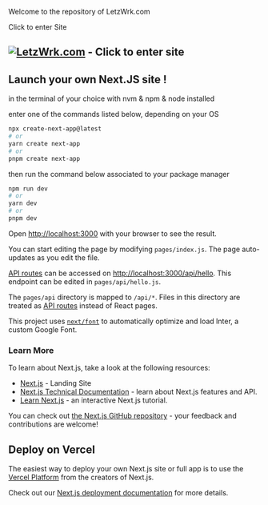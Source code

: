 Welcome to the repository of LetzWrk.com 

Click to enter Site

## [![LetzWrk.com](https://vercel.com/button)](https://www.letzwrk.com) - Click to enter site


## Launch your own Next.JS site !

in the terminal of your choice 
with nvm & npm & node installed 

enter one of the commands listed below, 
depending on your OS 

```bash
npx create-next-app@latest
# or
yarn create next-app
# or
pnpm create next-app
```

then run the command below associated to your package manager

```bash
npm run dev
# or
yarn dev
# or
pnpm dev
```

Open [http://localhost:3000](http://localhost:3000) with your browser to see the result.

You can start editing the page by modifying `pages/index.js`. The page auto-updates as you edit the file.

[API routes](https://nextjs.org/docs/api-routes/introduction) can be accessed on [http://localhost:3000/api/hello](http://localhost:3000/api/hello). This endpoint can be edited in `pages/api/hello.js`.

The `pages/api` directory is mapped to `/api/*`. Files in this directory are treated as [API routes](https://nextjs.org/docs/api-routes/introduction) instead of React pages.

This project uses [`next/font`](https://nextjs.org/docs/basic-features/font-optimization) to automatically optimize and load Inter, a custom Google Font.

### Learn More

To learn about Next.js, take a look at the following resources:

- [Next.js](https://nextjs.org/) - Landing Site
- [Next.js Technical Documentation](https://nextjs.org/docs) - learn about Next.js features and API.
- [Learn Next.js](https://nextjs.org/learn) - an interactive Next.js tutorial.

You can check out [the Next.js GitHub repository](https://github.com/vercel/next.js/) - your feedback and contributions are welcome!

## Deploy on Vercel

The easiest way to deploy your own Next.js site or full app is to use the [Vercel Platform](https://vercel.com/new?utm_medium=default-template&filter=next.js&utm_source=create-next-app&utm_campaign=create-next-app-readme) from the creators of Next.js.

Check out our [Next.js deployment documentation](https://nextjs.org/docs/deployment) for more details.
